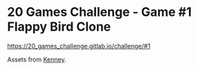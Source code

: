 ﻿# 20 Games Challenge - Game #1 Flappy Bird Clone

https://20_games_challenge.gitlab.io/challenge/#1

Assets from [Kenney](https://kenney.nl).